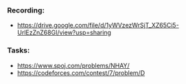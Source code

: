 ### Recording:
- https://drive.google.com/file/d/1yWVzezWrSjT_XZ65Ci5-UrlEzZnZ68GI/view?usp=sharing

### Tasks:
- https://www.spoj.com/problems/NHAY/
- https://codeforces.com/contest/7/problem/D

